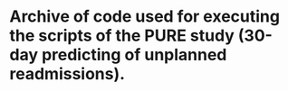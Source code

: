# Archive of code used for executing the scripts of the PURE study (30-day predicting of unplanned readmissions).

